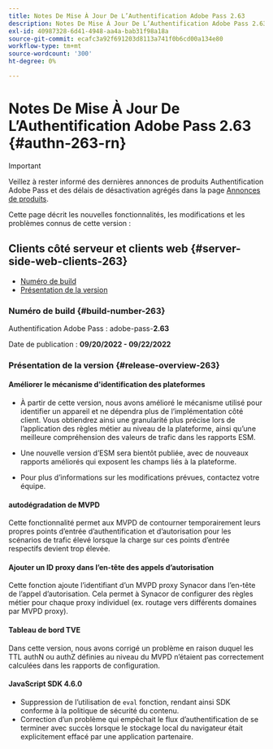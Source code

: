 ```yaml
---
title: Notes De Mise À Jour De L’Authentification Adobe Pass 2.63
description: Notes De Mise À Jour De L’Authentification Adobe Pass 2.63
exl-id: 40987328-6d41-4948-aa4a-bab31f98a18a
source-git-commit: ecafc3a92f691203d8113a741f0b6cd00a134e80
workflow-type: tm+mt
source-wordcount: '300'
ht-degree: 0%

---
```


# Notes De Mise À Jour De L’Authentification Adobe Pass 2.63 {#authn-263-rn}

>[!IMPORTANT]
>
> Veillez à rester informé des dernières annonces de produits Authentification Adobe Pass et des délais de désactivation agrégés dans la page [Annonces de produits](/help/authentication/product-announcements.md).

Cette page décrit les nouvelles fonctionnalités, les modifications et les problèmes connus de cette version :

## Clients côté serveur et clients web {#server-side-web-clients-263}

* [Numéro de build](#build-number-263)
* [Présentation de la version](#release-overview-263)

### Numéro de build {#build-number-263}

Authentification Adobe Pass : adobe-pass-**2.63**

Date de publication : **09/20/2022 - 09/22/2022**

### Présentation de la version {#release-overview-263}

#### Améliorer le mécanisme d&#39;identification des plateformes

* À partir de cette version, nous avons amélioré le mécanisme utilisé pour identifier un appareil et ne dépendra plus de l’implémentation côté client. Vous obtiendrez ainsi une granularité plus précise lors de l’application des règles métier au niveau de la plateforme, ainsi qu’une meilleure compréhension des valeurs de trafic dans les rapports ESM.

* Une nouvelle version d’ESM sera bientôt publiée, avec de nouveaux rapports améliorés qui exposent les champs liés à la plateforme.

* Pour plus d’informations sur les modifications prévues, contactez votre équipe.

#### autodégradation de MVPD

Cette fonctionnalité permet aux MVPD de contourner temporairement leurs propres points d’entrée d’authentification et d’autorisation pour les scénarios de trafic élevé lorsque la charge sur ces points d’entrée respectifs devient trop élevée.

#### Ajouter un ID proxy dans l’en-tête des appels d’autorisation

Cette fonction ajoute l’identifiant d’un MVPD proxy Synacor dans l’en-tête de l’appel d’autorisation. Cela permet à Synacor de configurer des règles métier pour chaque proxy individuel (ex. routage vers différents domaines par MVPD proxy).

#### Tableau de bord TVE

Dans cette version, nous avons corrigé un problème en raison duquel les TTL authN ou authZ définies au niveau du MVPD n’étaient pas correctement calculées dans les rapports de configuration.

#### JavaScript SDK 4.6.0

* Suppression de l’utilisation de `eval` fonction, rendant ainsi SDK conforme à la politique de sécurité du contenu.
* Correction d’un problème qui empêchait le flux d’authentification de se terminer avec succès lorsque le stockage local du navigateur était explicitement effacé par une application partenaire.
